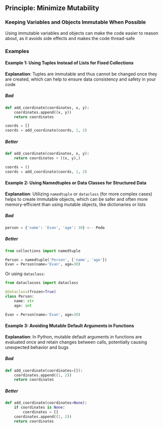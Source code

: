 ## Principle: Minimize Mutability

### Keeping Variables and Objects Immutable When Possible
Using immutable variables and objects can make the code easier to reason about, as it avoids side effects and makes the code thread-safe

### Examples

#### Example 1: Using Tuples Instead of Lists for Fixed Collections

**Explanation**: Tuples are immutable and thus cannot be changed once they are created, which can help to ensure data consistency and safety in your code

##### Bad
```python
def add_coordinate(coordinates, x, y):
    coordinates.append((x, y))
    return coordinates

coords = []
coords = add_coordinate(coords, 1, 2)
```
##### Better
```python
def add_coordinate(coordinates, x, y):
    return coordinates + ((x, y),)

coords = ()
coords = add_coordinate(coords, 1, 2)
```

#### Example 2: Using Namedtuples or Data Classes for Structured Data

**Explanation**: Utilizing `namedtuple` or `dataclass` (for more complex cases) helps to create immutable objects, which can be safer and often more memory-efficient than using mutable objects, like dictionaries or lists

##### Bad
```python
person = {'name': 'Evan', 'age': 30} <-- Pedo
```
##### Better
```python
from collections import namedtuple

Person = namedtuple('Person', ['name', 'age'])
Evan = Person(name='Evan', age=30)
```
Or using `dataclass`:
```python
from dataclasses import dataclass

@dataclass(frozen=True)
class Person:
    name: str
    age: int

Evan = Person(name='Evan', age=30)
```

#### Example 3: Avoiding Mutable Default Arguments in Functions

**Explanation**: In Python, mutable default arguments in functions are evaluated once and retain changes between calls, potentially causing unexpected behavior and bugs

##### Bad
```python
def add_coordinate(coordinates=[]):
    coordinates.append((1, 2))
    return coordinates
```
##### Better
```python
def add_coordinate(coordinates=None):
    if coordinates is None:
        coordinates = []
    coordinates.append((1, 2))
    return coordinates
```
